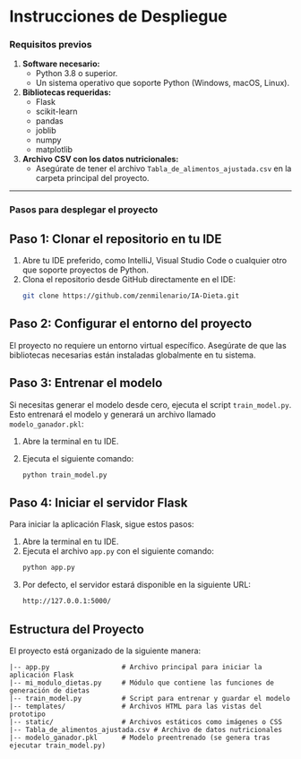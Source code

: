 # Instrucciones de Despliegue 

### Requisitos previos

1. **Software necesario:**
   - Python 3.8 o superior.
   - Un sistema operativo que soporte Python (Windows, macOS, Linux).
2. **Bibliotecas requeridas:**
   - Flask
   - scikit-learn
   - pandas
   - joblib
   - numpy
   - matplotlib
3. **Archivo CSV con los datos nutricionales:**
   - Asegúrate de tener el archivo `Tabla_de_alimentos_ajustada.csv` en la carpeta principal del proyecto.

---

### Pasos para desplegar el proyecto

## Paso 1: Clonar el repositorio en tu IDE

1. Abre tu IDE preferido, como IntelliJ, Visual Studio Code o cualquier otro que soporte proyectos de Python.
2. Clona el repositorio desde GitHub directamente en el IDE:
   ```bash
   git clone https://github.com/zenmilenario/IA-Dieta.git
   
## Paso 2: Configurar el entorno del proyecto
El proyecto no requiere un entorno virtual específico. Asegúrate de que las bibliotecas necesarias están instaladas globalmente en tu sistema.

## Paso 3: Entrenar el modelo
Si necesitas generar el modelo desde cero, ejecuta el script `train_model.py`. Esto entrenará el modelo y generará un archivo llamado `modelo_ganador.pkl`:

1. Abre la terminal en tu IDE.
2. Ejecuta el siguiente comando:

   ```bash
   python train_model.py

## Paso 4: Iniciar el servidor Flask
Para iniciar la aplicación Flask, sigue estos pasos:

1. Abre la terminal en tu IDE.
2. Ejecuta el archivo `app.py` con el siguiente comando:
   ```bash
   python app.py
3. Por defecto, el servidor estará disponible en la siguiente URL:
   ```bash
   http://127.0.0.1:5000/

## Estructura del Proyecto
  El proyecto está organizado de la siguiente manera:
  
  ```plaintext
  |-- app.py                  # Archivo principal para iniciar la aplicación Flask
  |-- mi_modulo_dietas.py     # Módulo que contiene las funciones de generación de dietas
  |-- train_model.py          # Script para entrenar y guardar el modelo
  |-- templates/              # Archivos HTML para las vistas del prototipo
  |-- static/                 # Archivos estáticos como imágenes o CSS
  |-- Tabla_de_alimentos_ajustada.csv # Archivo de datos nutricionales
  |-- modelo_ganador.pkl      # Modelo preentrenado (se genera tras ejecutar train_model.py)
